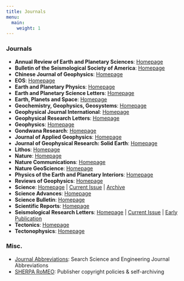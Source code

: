 ```yaml
---
title: Journals
menu:
  main:
    weight: 1
---
```


### Journals

- **Annual Review of Earth and Planetary Sciences**:
    [Homepage](http://www.annualreviews.org/journal/earth)
- **Bulletin of the Seismological Society of America**:
    [Homepage](http://bssa.geoscienceworld.org/)
- **Chinese Journal of Geophysics**:
    [Homepage](http://agupubs.onlinelibrary.wiley.com/hub/journal/10.1002/(ISSN)2326-0440/)
- **EOS**:
    [Homepage](https://eos.org/)
- **Earth and Planetary Physics**:
    [Homepage](http://www.eppcgs.org)
- **Earth and Planetary Science Letters**:
    [Homepage](https://www.sciencedirect.com/journal/earth-and-planetary-science-letters)
- **Earth, Planets and Space**:
    [Homepage](https://link.springer.com/journal/40623)
- **Geochemistry, Geophysics, Geosystems**:
    [Homepage](http://agupubs.onlinelibrary.wiley.com/hub/journal/10.1002/(ISSN)1525-2027/)
- **Geophysical Journal International**:
    [Homepage](http://academic.oup.com/gji)
- **Geophysical Research Letters**:
    [Homepage](https://agupubs.onlinelibrary.wiley.com/journal/19448007)
- **Geophysics**:
    [Homepage](http://geophysics.geoscienceworld.org/)
- **Gondwana Research**:
    [Homepage](http://www.sciencedirect.com/science/journal/1342937X)
- **Journal of Applied Geophysics**:
    [Homepage](http://www.sciencedirect.com/science/journal/09269851)
- **Journal of Geophysical Research: Solid Earth**:
    [Homepage](http://agupubs.onlinelibrary.wiley.com/hub/jgr/journal/10.1002/(ISSN)2169-9356/)
- **Lithos**:
    [Homepage](http://www.sciencedirect.com/science/journal/00244937)
- **Nature**:
    [Homepage](https://www.nature.com/nature/)
- **Nature Communications**:
    [Homepage](https://www.nature.com/ncomms/)
- **Nature GeoScience**:
    [Homepage](http://www.nature.com/ngeo/index.html)
- **Physics of the Earth and Planetary Interiors**:
    [Homepage](http://www.sciencedirect.com/science/journal/00319201/)
- **Reviews of Geophysics**:
    [Homepage](http://agupubs.onlinelibrary.wiley.com/hub/journal/10.1002/(ISSN)1944-9208/)
- **Science**:
    [Homepage](http://science.sciencemag.org/) |
    [Current Issue](https://science.sciencemag.org/content/current) |
    [Archive](https://science.sciencemag.org/content/by/year)
- **Science Advances**:
    [Homepage](http://advances.sciencemag.org/)
- **Science Bulletin**:
    [Homepage](http://www.sciencedirect.com/journal/science-bulletin)
- **Scientific Reports**:
    [Homepage](https://www.nature.com/srep/)
- **Seismological Research Letters**:
    [Homepage](https://pubs.geoscienceworld.org/srl) |
    [Current Issue](https://pubs.geoscienceworld.org/srl/issue) |
    [Early Publication](https://pubs.geoscienceworld.org/srl/early-publication)
- **Tectonics**:
    [Homepage](http://agupubs.onlinelibrary.wiley.com/hub/journal/10.1002/(ISSN)1944-9194/)
- **Tectonophysics**:
    [Homepage](http://www.sciencedirect.com/science/journal/00401951)

### Misc.

- [Journal Abbreviations](https://woodward.library.ubc.ca/research-help/journal-abbreviations/): Search Science and Engineering Journal Abbreviations
- [SHERPA RoMEO](http://www.sherpa.ac.uk/romeo/index.php): Publisher copyright policies & self-archiving
